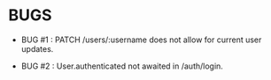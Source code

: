 
# BUGS

- BUG #1 : PATCH /users/:username does not allow for current user updates.

- BUG #2 : User.authenticated not awaited in /auth/login.
